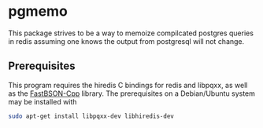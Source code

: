 # pgmemo
This package strives to be a way to memoize compilcated postgres queries in redis assuming one knows the output from postgresql will not change.

## Prerequisites
This program requires the hiredis C bindings for redis and libpqxx, as well as the [FastBSON-Cpp](github.com:neloe/FastBSON-Cpp) library.  The prerequisites on a Debian/Ubuntu system may be installed with
```bash
sudo apt-get install libpqxx-dev libhiredis-dev
```